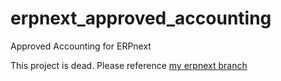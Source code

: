 # erpnext_approved_accounting
Approved Accounting for ERPnext

This project is dead. Please reference [my erpnext branch](https://github.com/theonlynexus/erpnext/tree/version-12-with-approval)
